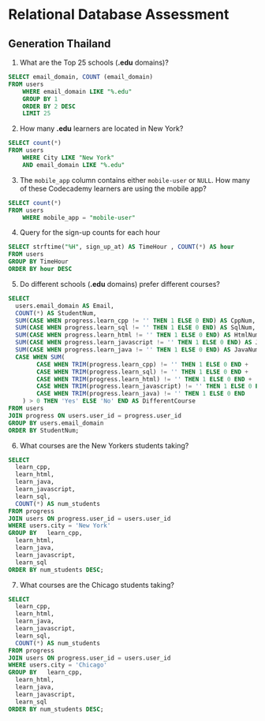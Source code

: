 # Relational Database Assessment
## Generation Thailand
1. What are the Top 25 schools (<b>.edu</b> domains)?
```sql
SELECT email_domain, COUNT (email_domain)
FROM users
	WHERE email_domain LIKE "%.edu"
	GROUP BY 1
	ORDER BY 2 DESC
	LIMIT 25

```
2. How many <b>.edu</b> learners are located in New York?
```sql
SELECT count(*)
FROM users
	WHERE City LIKE "New York"
	AND email_domain LIKE "%.edu"
```
3. The `mobile_app` column contains either `mobile-user` or `NULL`. How many of these Codecademy learners are using the mobile app?
```sql
SELECT count(*)
FROM users
	WHERE mobile_app = "mobile-user"
```
4. Query for the sign-up counts for each hour 
```sql
SELECT strftime("%H", sign_up_at) AS TimeHour , COUNT(*) AS hour
FROM users
GROUP BY TimeHour
ORDER BY hour DESC
```
5. Do different schools (<b>.edu</b> domains) prefer different courses?
```sql
SELECT
  users.email_domain AS Email,
  COUNT(*) AS StudentNum,
  SUM(CASE WHEN progress.learn_cpp != '' THEN 1 ELSE 0 END) AS CppNum,
  SUM(CASE WHEN progress.learn_sql != '' THEN 1 ELSE 0 END) AS SqlNum,
  SUM(CASE WHEN progress.learn_html != '' THEN 1 ELSE 0 END) AS HtmlNum,
  SUM(CASE WHEN progress.learn_javascript != '' THEN 1 ELSE 0 END) AS JavascriptNum,
  SUM(CASE WHEN progress.learn_java != '' THEN 1 ELSE 0 END) AS JavaNum,
  CASE WHEN SUM(
        CASE WHEN TRIM(progress.learn_cpp) != '' THEN 1 ELSE 0 END +
        CASE WHEN TRIM(progress.learn_sql) != '' THEN 1 ELSE 0 END +
        CASE WHEN TRIM(progress.learn_html) != '' THEN 1 ELSE 0 END +
        CASE WHEN TRIM(progress.learn_javascript) != '' THEN 1 ELSE 0 END +
        CASE WHEN TRIM(progress.learn_java) != '' THEN 1 ELSE 0 END
    ) > 0 THEN 'Yes' ELSE 'No' END AS DifferentCourse
FROM users
JOIN progress ON users.user_id = progress.user_id
GROUP BY users.email_domain
ORDER BY StudentNum;

```
6. What courses are the New Yorkers students taking?
```sql
SELECT
  learn_cpp,
  learn_html,
  learn_java,
  learn_javascript,
  learn_sql,
  COUNT(*) AS num_students
FROM progress
JOIN users ON progress.user_id = users.user_id
WHERE users.city = 'New York'
GROUP BY   learn_cpp,
  learn_html,
  learn_java,
  learn_javascript,
  learn_sql
ORDER BY num_students DESC;
```
7. What courses are the Chicago students taking?
```sql
SELECT
  learn_cpp,
  learn_html,
  learn_java,
  learn_javascript,
  learn_sql,
  COUNT(*) AS num_students
FROM progress
JOIN users ON progress.user_id = users.user_id
WHERE users.city = 'Chicago'
GROUP BY   learn_cpp,
  learn_html,
  learn_java,
  learn_javascript,
  learn_sql
ORDER BY num_students DESC;
```
